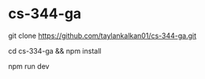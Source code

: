 # cs-344-ga

git clone https://github.com/taylankalkan01/cs-344-ga.git

cd cs-334-ga && npm install 

npm run dev

